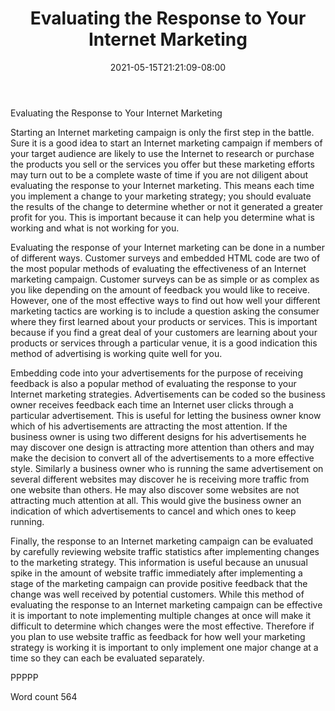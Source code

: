 ﻿---
title: "Evaluating the Response to Your Internet Marketing"
date: 2021-05-15T21:21:09-08:00
description: "Text Tips for Web Success"
featured_image: "/images/Text.jpg"
tags: ["Text"]
---

Evaluating the Response to Your Internet Marketing

Starting an Internet marketing campaign is only the first step in the battle. Sure it is a good idea to start an Internet marketing campaign if members of your target audience are likely to use the Internet to research or purchase the products you sell or the services you offer but these marketing efforts may turn out to be a complete waste of time if you are not diligent about evaluating the response to your Internet marketing. This means each time you implement a change to your marketing strategy; you should evaluate the results of the change to determine whether or not it generated a greater profit for you. This is important because it can help you determine what is working and what is not working for you. 

Evaluating the response of your Internet marketing can be done in a number of different ways. Customer surveys and embedded HTML code are two of the most popular methods of evaluating the effectiveness of an Internet marketing campaign. Customer surveys can be as simple or as complex as you like depending on the amount of feedback you would like to receive. However, one of the most effective ways to find out how well your different marketing tactics are working is to include a question asking the consumer where they first learned about your products or services. This is important because if you find a great deal of your customers are learning about your products or services through a particular venue, it is a good indication this method of advertising is working quite well for you. 

Embedding code into your advertisements for the purpose of receiving feedback is also a popular method of evaluating the response to your Internet marketing strategies. Advertisements can be coded so the business owner receives feedback each time an Internet user clicks through a particular advertisement. This is useful for letting the business owner know which of his advertisements are attracting the most attention. If the business owner is using two different designs for his advertisements he may discover one design is attracting more attention than others and may make the decision to convert all of the advertisements to a more effective style. Similarly a business owner who is running the same advertisement on several different websites may discover he is receiving more traffic from one website than others. He may also discover some websites are not attracting much attention at all. This would give the business owner an indication of which advertisements to cancel and which ones to keep running. 

Finally, the response to an Internet marketing campaign can be evaluated by carefully reviewing website traffic statistics after implementing changes to the marketing strategy. This information is useful because an unusual spike in the amount of website traffic immediately after implementing a stage of the marketing campaign can provide positive feedback that the change was well received by potential customers. While this method of evaluating the response to an Internet marketing campaign can be effective it is important to note implementing multiple changes at once will make it difficult to determine which changes were the most effective. Therefore if you plan to use website traffic as feedback for how well your marketing strategy is working it is important to only implement one major change at a time so they can each be evaluated separately. 

PPPPP

Word count 564

